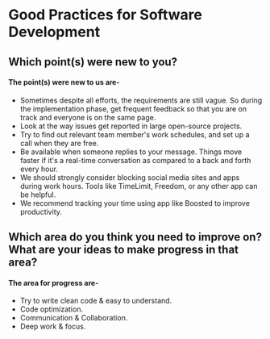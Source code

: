 # Good Practices for Software Development

## Which point(s) were new to you?
#### The point(s) were new to us are-
- Sometimes despite all efforts, the requirements are still vague. So during the implementation phase, get frequent feedback so that you are on track and everyone is on the same page.
- Look at the way issues get reported in large open-source projects.
- Try to find out relevant team member's work schedules, and set up a call when they are free.
- Be available when someone replies to your message. Things move faster if it's a real-time conversation as compared to a back and forth every hour.
- We should strongly consider blocking social media sites and apps during work hours. Tools like TimeLimit, Freedom, or any other app can be helpful.
- We recommend tracking your time using app like Boosted to improve productivity.
  
## Which area do you think you need to improve on? What are your ideas to make progress in that area?
#### The area for progress are-
- Try to write clean code & easy to understand.
- Code optimization.
- Communication & Collaboration.
- Deep work & focus.

